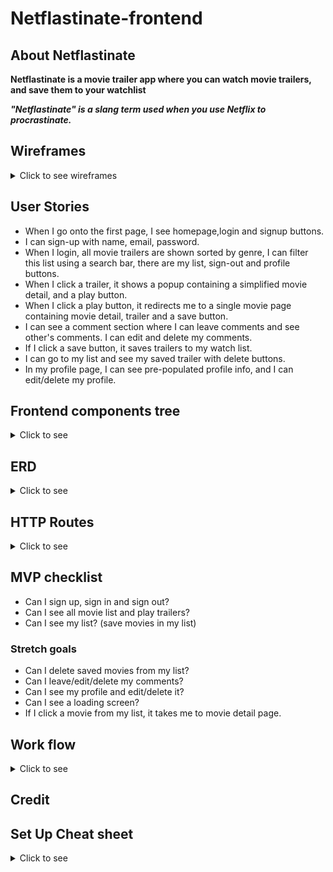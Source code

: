 # Netflastinate-frontend
## About Netflastinate
**Netflastinate is a movie trailer app where you can watch movie trailers, and save them to your watchlist**

***"Netflastinate" is a slang term used when you use Netflix to procrastinate.***

## Wireframes
<details>
<summary>Click to see wireframes</summary>

![1](./wireframes/1.png)
![1](./wireframes/2.png)
![1](./wireframes/3.png)
![1](./wireframes/4.png)
![1](./wireframes/5.png)
![1](./wireframes/6.png)
![1](./wireframes/7.png)
</details>

## User Stories

- When I go onto the first page, I see homepage,login and signup buttons.
- I can sign-up with name, email, password.
- When I login, all movie trailers are shown sorted by genre, I can filter this list using a search bar, there are my list, sign-out and profile buttons. 
- When I click a trailer, it shows a popup containing a simplified movie detail, and a play button.
- When I click a play button, it redirects me to a single movie page containing movie detail, trailer and a save button.
- I can see a comment section where I can leave comments and see other's comments. I can edit and delete my comments.
- If I click a save button, it saves trailers to my watch list.
- I can go to my list and see my saved trailer with delete buttons.
- In my profile page, I can see pre-populated profile info, and I can edit/delete my profile.

## Frontend components tree
<details>
<summary>Click to see</summary>

![1](wireframes/tree.png)

</details>

## ERD
<details>
<summary>Click to see</summary>

![1](./wireframes/ERD.png)

</details>

## HTTP Routes
<details>
<summary>Click to see</summary>

[Users]

| Method | Path                   | Purpose                                | Note                       |
|--------|------------------------|----------------------------------------|----------------------------|
| GET    | /users                 | Get user profile info                  | use auth headers for userId|
| GET    | /users/mylist          | Show saved contents in my list         | use auth headers for userId|
| POST   | /users                 | Sign-up                                |
| POST   | /users/login           | Log-in                                 |
| PUT    | /users/profile         | Edit user profile info                 |use auth headers for userId |
| DELETE | /users/profile         | Delete user account                    | use auth headers for userId|


[Movie] * /:id/ refers to the id of whatever that comes before /:id/ *
| Method | Path                   | Purpose                         | Note                                    |
|--------|------------------------|---------------------------------|-----------------------------------------|
| GET    | /movies                | Get movie list from api         | 
| GET    | /movies/:id             | Movie detail and comments       |Fetch movie detail, and include comments |   
| POST   | /movies/:id             | User can save movies            |
| DELETE | /movies/:id             | User can delete saved movies    |


[Comment]
| Method | Path                           | Purpose                         |
|--------|--------------------------------|---------------------------------|
| POST   | /movies/:id/comment/:commentId | Leave comments                  |
| PUT    | /movies/:id/comment/:commentId | Edit comments                   |
| DELETE | /movie/:id/commens/:commentId  | Delete comments                 |


</details>

## MVP checklist 
- Can I sign up, sign in and sign out?
- Can I see all movie list and play trailers?
- Can I see my list? (save movies in my list)

### Stretch goals
- Can I delete saved movies from my list?
- Can I leave/edit/delete my comments?
- Can I see my profile and edit/delete it?
- Can I see a loading screen?
- If I click a movie from my list, it takes me to movie detail page.
</details>

## Work flow
<details>
<summary>Click to see </summary>

1. Work on backend and frontend synchronously.
2. Setup (frontend, backend initial setup)
3. Make database, add constraints/validations, associations.
4. Deploy the app at its most basic.
5. Set front/backend servers and run them.
6. Controllers and Routers in backend.
7. All functionalities in frontend using(context, components, props)
8. CRUD 
     <p>[Create]</p>

    - Signup
    - Signin
    - Save movies  
    - Leave comments 

    <p>[Read]</p>

    - All movie list
    - Movie info popup
    - Movie detail and a trailer player
    - User profile info
    - My list(saved movie list)
    - All comment list

    <p>[Update]</p>

    - User profile info editing
    - Comment editing

    <p>[Delete]</p>
    
    - Delete user account
    - Delete saved movies from my list
    - Delete comments

9. Signout functionality.
10. Styling up browser with CSS.
</details>

## Credit




## Set Up Cheat sheet 
<details><summary>Click to see </summary>


<details><summary>Frontend</summary>
<p>

- Dependencies

1. react-router-dom
1. axios
1. react-dotenv (if you decide to use this)

- Frontend setup
1. yarn create react-app your_app_name
1. yarn install (if you clone down and use a repo that already has a react app)
1. yarn add Dependencies to React app folder!!(written above) 
1. adjust index.js 
`import {BrowserRouter} from 'react-router-dom'`
```
ReactDOM.render(
  <React.StrictMode>
    <BrowserRouter>
      <App />
    </BrowserRouter>
</React.StrictMode>,
  document.getElementById('root')
);
```
1. Create .env in the root and add `REACT_APP_BACKEND_URL=Your-API-URL`(if you choose to use the builtin env instead of react-dotenv)
1. .gitignore(node_modules, .env(if you use dotenv))
1. Wipe up unneeded code in App.js
1. `Console.log(process.env.REACT_APP_BACKEND_URL)` in App.js to see if the server is running 

</p>

</details>



<details><summary>Backend</summary>
<p>

- Dependencies

1. cors
1. dotenv
1. express (http verb and route)
1. morgan
1. pg (is needed to create db(sequelize db:create))
1. rowdy-logger (a tool that gives a quick summary of all routes)
1. axios (if you use a third party api)
1. sequelize 
1. sequelize-cli
1. dotenv and jsonwebtoken (for encrypting id)
1. bcrypt(for db hashing)

- backend setup

1. npm i -y
1. npm init 
1. npm install dependencies(written above) or just npm install(if you clone down a repo that has all npm packages)
1. .gitignore (add node_modules, config/config.json)
1. sequelize init (To create config, migrations, models, and seeders) 
1. adjust config
1. adjust script in package.json(npm run dev will not run if you don't add this)
```
"start": "node server.js",
"dev": "nodemon server.js"
```
1. create database (sequelize db:create)
1. create sequelize models
   - sequelize model:generate --name tableName --attributes columnName:dataType,columnName:dataType,columnName:dataType
1. Check models, add unique constraints to migration (other validations should be added to models)
1. sequelize db:migrate
1. make associations to models
1. make server.js
1. make controllers, routers folders

1. Command Line
   - npm run dev (run backend server)
   - or node server.js

   

1. Reference
   - https://github.com/SEI-SEA-1-25/intro-to-sequelize
   - https://github.com/SEI-ATL-3-8/intro-to-express


```
const express = require('express')
const app = express()

app.use(require('morgan')('tiny'))
const routesReport = require('rowdy-logger').begin(app)

app.use(express.json())
app.use(require('cors')())

const PORT = process.env.PORT || 3001
app.listen(PORT, () => {
  console.log(`server listening on ${PORT}`);
  routesReport.print()
})
```

1. test if that server runs successfully(nodemon server.js or npm run dev)
1. How to add/create seed files 

```
sequelize-cli seed:generate --name <table name you want to seed to>
sequelize-cli db:seed:all
sequelize-cli db:seed:undo:all

```

</p>

</details>


<details><summary>UseContext</summary>
<p>

1. Create your store (the context)

```
import {useState, createContext } from 'react'

const UserContext = createContext()

const UserProvider = ({children}) => {
    const [user,setUser] = useState({})
    const [color,setColor] = useState('red')

    const state = {
        userState: [user,setUser],
        fetchUser: fetchUser,
        colorState: [color,setColor]
    }

    return (
        <UserContext.Provider value={state}>
            {children}
        </UserContext.Provider>
    )
}

export { UserContext, UserProvider}
```

1. Wrap your app in the Context(store) Provider

```
import React from 'react';
import ReactDOM from 'react-dom';
import { BrowserRouter } from 'react-router-dom'
import './index.css';
import App from './App';
import reportWebVitals from './reportWebVitals';
import {UserProvider} from './context/UserContext'
ReactDOM.render(
  <BrowserRouter>
    <React.StrictMode>
      <UserProvider>
        <App />
      </UserProvider>
    </React.StrictMode>
  </BrowserRouter>,
  document.getElementById('root')
);

// If you want to start measuring performance in your app, pass a function
// to log results (for example: reportWebVitals(console.log))
// or send to an analytics endpoint. Learn more: https://bit.ly/CRA-vitals
reportWebVitals();

```

1. Any child component should follow these steps to access the store

   ![alt text](./ERD:TREE/childcomponent.png)

</p>
</details>
</details>
